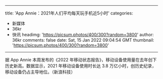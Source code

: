 
---
title: 'App Annie：2021年人们平均每天玩手机近5小时'
categories: 
 - 新媒体
 - 36kr
 - 快讯
headimg: 'https://picsum.photos/400/300?random=3800'
author: 36kr
comments: false
date: Sat, 15 Jan 2022 09:04:54 GMT
thumbnail: 'https://picsum.photos/400/300?random=3800'
---

<div>   
据 App Annie 本周发布的《2022 年移动状态报告》，移动设备使用量在去年创下历史新高。数据显示，2021 年移动设备使用时长达 3.8 万亿小时，创历史纪录，移动设备仍占主导地位。（新浪科技）  
</div>
            